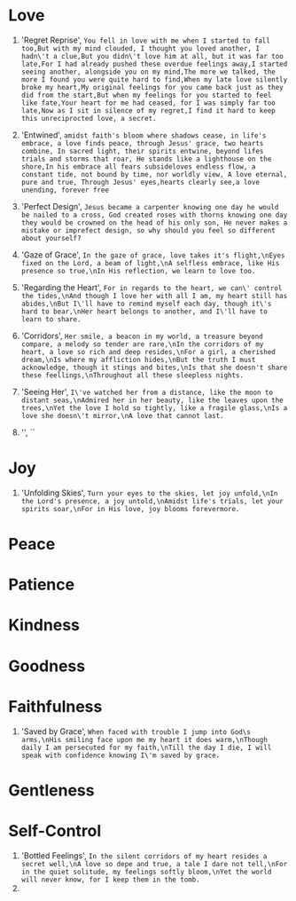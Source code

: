 # Love
1. 'Regret Reprise', `You fell in love with me when I started to fall too,But with my mind clouded, I thought you loved another, I hadn\'t a clue,But you didn\'t love him at all, but it was far too late,For I had already pushed these overdue feelings away,I started seeing another, alongside you on my mind,The more we talked, the more I found you were quite hard to find,When my late love silently broke my heart,My original feelings for you came back just as they did from the start,But when my feelings for you started to feel like fate,Your heart for me had ceased, for I was simply far too late,Now as I sit in silence of my regret,I find it hard to keep this unreciprocted love, a secret.`

2. 'Entwined', `amidst faith's bloom where shadows cease, in life's embrace, a love finds peace, through Jesus' grace, two hearts combine, In sacred light, their spirits entwine, beyond lifes trials and storms that roar, He stands like a lighthouse on the shore,In his embrace all fears subsideloves endless flow, a constant tide, not bound by time, nor worldly view, A love eternal, pure and true, Through Jesus' eyes,hearts clearly see,a love unending, forever free`

3. 'Perfect Design', `Jesus became a carpenter knowing one day he would be nailed to a cross, God created roses with thorns knowing one day they would be crowned on the head of his only son, He never makes a mistake or imprefect design, so why should you feel so different about yourself?`

4. 'Gaze of Grace', `In the gaze of grace, love takes it's flight,\nEyes fixed on the Lord, a beam of light,\nA selfless embrace, like His presence so true,\nIn His reflection, we learn to love too.`
5. 'Regarding the Heart', `For in regards to the heart, we can\' control the tides,\nAnd though I love her with all I am, my heart still has abides,\nBut I\'ll have to remind myself each day, though it\'s hard to bear,\nHer heart belongs to another, and I\'ll have to learn to share.`
6. 'Corridors', `Her smile, a beacon in my world, a treasure beyond compare, a melody so tender are rare,\nIn the corridors of my heart, a love so rich and deep resides,\nFor a girl, a cherished dream,\nIs where my affliction hides,\nBut the truth I must acknowledge, though it stings and bites,\nIs that she doesn't share these feellings,\nThroughout all these sleepless nights.`
7. 'Seeing Her', `I\'ve watched her from a distance, like the moon to distant seas,\nAdmired her in her beauty, like the leaves upon the trees,\nYet the love I hold so tightly, like a fragile glass,\nIs a love she doesn\'t mirror,\nA love that cannot last.`
8. '', ``
# Joy 
1. 'Unfolding Skies', `Turn your eyes to the skies, let joy unfold,\nIn the Lord's presence, a joy untold,\nAmidst life's trials, let your spirits soar,\nFor in His love, joy blooms forevermore.`

# Peace

# Patience

# Kindness

# Goodness

# Faithfulness
1. 'Saved by Grace', `When faced with trouble I jump into God\s arms,\nHis smiling face upon me my heart it does warm,\nThough daily I am persecuted for my faith,\nTill the day I die, I will speak with confidence knowing I\'m saved by grace.`
# Gentleness

# Self-Control
1. 'Bottled Feelings', `In the silent corridors of my heart resides a secret well,\nA love so depe and true, a tale I dare not tell,\nFor in the quiet solitude, my feelings softly bloom,\nYet the world will never know, for I keep them in the tomb.`
2. 
